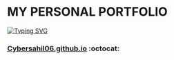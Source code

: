 # MY PERSONAL PORTFOLIO

[![Typing SVG](https://readme-typing-svg.herokuapp.com/?lines=Checkout+My+PortFolio+Website;It+is+made+using+HTML+CSS+Bootstrap; )](https://git.io/typing-svg)

###  [Cybersahil06.github.io](https://Cybersahil06.github.io/Personal-Portfolio/) :octocat:
